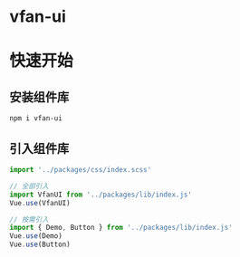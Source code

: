 # vfan-ui

# 快速开始
## 安装组件库
```
npm i vfan-ui
```
## 引入组件库
```js
import '../packages/css/index.scss'

// 全部引入
import VfanUI from '../packages/lib/index.js'
Vue.use(VfanUI)

// 按需引入
import { Demo, Button } from '../packages/lib/index.js'
Vue.use(Demo)
Vue.use(Button)
```

